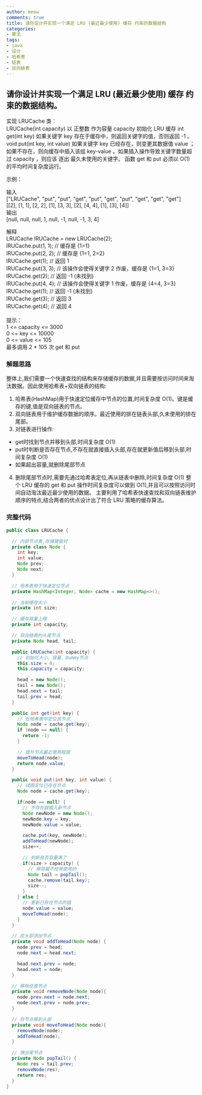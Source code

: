 ```yaml
---
author: meow
comments: true
title: 请你设计并实现一个满足 LRU (最近最少使用) 缓存 约束的数据结构
categories:
- 算法
tags:
- java
- 设计
- 哈希表
- 链表
- 双向链表
---
```

## 请你设计并实现一个满足 LRU (最近最少使用) 缓存 约束的数据结构。
实现 LRUCache 类：<br>
LRUCache(int capacity) 以 正整数 作为容量 capacity 初始化 LRU 缓存
int get(int key) 如果关键字 key 存在于缓存中，则返回关键字的值，否则返回 -1 。
void put(int key, int value) 如果关键字 key 已经存在，则变更其数据值 value ；如果不存在，则向缓存中插入该组 key-value 。如果插入操作导致关键字数量超过 capacity ，则应该 逐出 最久未使用的关键字。
函数 get 和 put 必须以 O(1) 的平均时间复杂度运行。

示例：

输入<br>
["LRUCache", "put", "put", "get", "put", "get", "put", "get", "get", "get"]<br>
[[2], [1, 1], [2, 2], [1], [3, 3], [2], [4, 4], [1], [3], [4]]<br>
输出<br>
[null, null, null, 1, null, -1, null, -1, 3, 4]<br>

解释<br>
LRUCache lRUCache = new LRUCache(2);<br>
lRUCache.put(1, 1); // 缓存是 {1=1}<br>
lRUCache.put(2, 2); // 缓存是 {1=1, 2=2}<br>
lRUCache.get(1);    // 返回 1<br>
lRUCache.put(3, 3); // 该操作会使得关键字 2 作废，缓存是 {1=1, 3=3}<br>
lRUCache.get(2);    // 返回 -1 (未找到)<br>
lRUCache.put(4, 4); // 该操作会使得关键字 1 作废，缓存是 {4=4, 3=3}<br>
lRUCache.get(1);    // 返回 -1 (未找到)<br>
lRUCache.get(3);    // 返回 3<br>
lRUCache.get(4);    // 返回 4<br>
<br>
提示：<br>
1 <= capacity <= 3000<br>
0 <= key <= 10000<br>
0 <= value <= 105<br>
最多调用 2 * 105 次 get 和 put<br>
### 解题思路
整体上,我们需要一个快速查找的结构来存储缓存的数据,并且需要按访问时间来淘汰数据。因此使用哈希表+双向链表的结构:
1. 哈希表(HashMap)用于快速定位缓存中节点的位置,时间复杂度 O(1)。键是缓存的键,值是双向链表的节点。
2. 双向链表用于维护缓存数据的顺序。最近使用的排在链表头部,久未使用的排在尾部。
3. 对链表进行操作:
  - get时找到节点并移到头部,时间复杂度 O(1)
  - put时判断是否存在节点,不存在就直接插入头部,存在就更新值后移到头部,时间复杂度 O(1)
  - 如果超出容量,就删除尾部节点
4. 删除尾部节点时,需要先通过哈希表定位,再从链表中删除,时间复杂度 O(1)
   整个 LRU 缓存的 get 和 put 操作时间复杂度可以做到 O(1),并且可以按照访问时间自动淘汰最近最少使用的数据。
   主要利用了哈希表快速查找和双向链表维护顺序的特点,结合两者的优点设计出了符合 LRU 策略的缓存算法。

### 完整代码

```java
public class LRUCache {

  // 内部节点类,存储键值对
  private class Node {
    int key;
    int value;
    Node prev;
    Node next;
  }

  // 哈希表用于快速定位节点
  private HashMap<Integer, Node> cache = new HashMap<>();

  // 当前缓存大小
  private int size;

  // 缓存容量上限
  private int capacity;

  // 双向链表的头尾节点
  private Node head, tail;

  public LRUCache(int capacity) {
    // 初始化大小、容量、Dummy节点
    this.size = 0;
    this.capacity = capacity;

    head = new Node();
    tail = new Node();
    head.next = tail;
    tail.prev = head;
  }

  public int get(int key) {
    // 在哈希表中定位该节点
    Node node = cache.get(key);
    if (node == null) {
      return -1;
    }

    // 提升节点最近使用程度
    moveToHead(node);
    return node.value;
  }

  public void put(int key, int value) {
    // 试图定位已存在节点
    Node node = cache.get(key);

    if(node == null) {
      // 不存在就插入新节点
      Node newNode = new Node();
      newNode.key = key;
      newNode.value = value;

      cache.put(key, newNode);
      addToHead(newNode);
      size++;

      // 判断是否容量满了
      if(size > capacity) {
        // 移除最不经常使用的
        Node tail = popTail();
        cache.remove(tail.key);
        size--;
      }
    } else {
      // 更新已存在节点的值
      node.value = value;
      moveToHead(node);
    }
  }

  // 在头部添加节点
  private void addToHead(Node node) {
    node.prev = head;
    node.next = head.next;

    head.next.prev = node;
    head.next = node;
  }

  // 移除任意节点
  private void removeNode(Node node){
    node.prev.next = node.next;
    node.next.prev = node.prev;
  }

  // 将节点移到头部
  private void moveToHead(Node node){
    removeNode(node);
    addToHead(node);
  }

  // 弹出尾节点
  private Node popTail() {
    Node res = tail.prev;
    removeNode(res);
    return res;
  }
}
```


